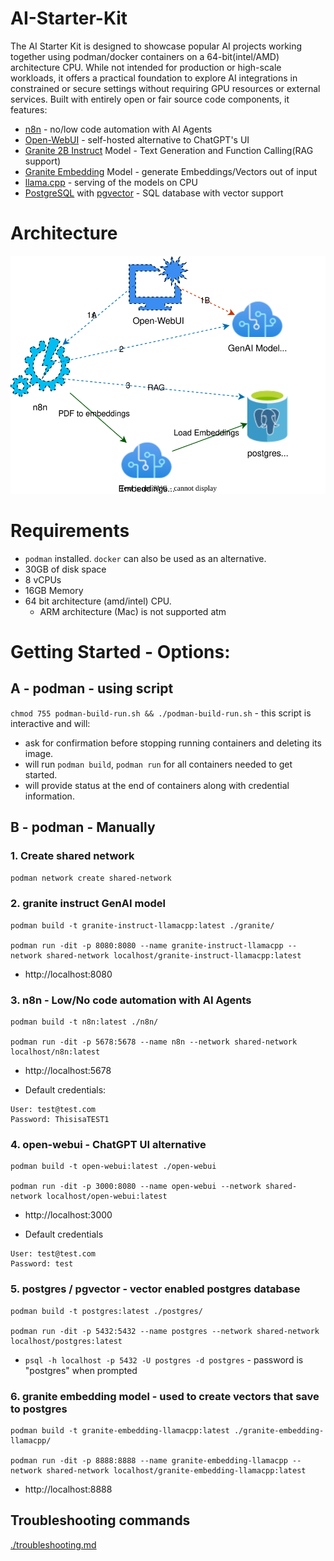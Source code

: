 # AI-Starter-Kit
The AI Starter Kit is designed to showcase popular AI projects working together using podman/docker containers on a 64-bit(intel/AMD) architecture CPU. While not intended for production or high-scale workloads, it offers a practical foundation to explore AI integrations in constrained or secure settings without requiring GPU resources or external services. Built with entirely open or fair source code components, it features:

- [n8n](https://n8n.io/) - no/low code automation with AI Agents
- [Open-WebUI](https://openwebui.com/) - self-hosted alternative to ChatGPT's UI
- [Granite 2B Instruct](https://huggingface.co/ibm-granite/granite-3.3-2b-instruct) Model - Text Generation and Function Calling(RAG support)
- [Granite Embedding](https://huggingface.co/ibm-granite/granite-embedding-125m-english) Model - generate Embeddings/Vectors out of input
- [llama.cpp](https://github.com/ggml-org/llama.cpp) - serving of the models on CPU
- [PostgreSQL](https://www.postgresql.org/) with [pgvector](https://github.com/pgvector/pgvector) - SQL database with vector support

# Architecture
![Architecture](architecture.svg)


# Requirements
 - `podman` installed. `docker` can also be used as an alternative.
- 30GB of disk space
- 8 vCPUs
- 16GB Memory
- 64 bit architecture (amd/intel) CPU.
  - ARM architecture (Mac) is not supported atm

# Getting Started - Options:
## A - podman - using script
`chmod 755 podman-build-run.sh && ./podman-build-run.sh` - this script is interactive and will:
- ask for confirmation before stopping running containers and deleting its image.
- will run `podman build`, `podman run` for all containers needed to get started.
- will provide status at the end of containers along with credential information.


## B - podman - Manually

### 1. Create shared network
`podman network create shared-network`

### 2. granite instruct GenAI model
```
podman build -t granite-instruct-llamacpp:latest ./granite/

podman run -dit -p 8080:8080 --name granite-instruct-llamacpp --network shared-network localhost/granite-instruct-llamacpp:latest
```

- http://localhost:8080

### 3. n8n - Low/No code automation with AI Agents
```
podman build -t n8n:latest ./n8n/

podman run -dit -p 5678:5678 --name n8n --network shared-network localhost/n8n:latest
```

- http://localhost:5678

- Default credentials:
```
User: test@test.com
Password: ThisisaTEST1
```

### 4. open-webui - ChatGPT UI alternative

```
podman build -t open-webui:latest ./open-webui 

podman run -dit -p 3000:8080 --name open-webui --network shared-network localhost/open-webui:latest
```

- http://localhost:3000

- Default credentials
```
User: test@test.com
Password: test
```

### 5. postgres / pgvector - vector enabled postgres database
```
podman build -t postgres:latest ./postgres/

podman run -dit -p 5432:5432 --name postgres --network shared-network localhost/postgres:latest
```

- `psql -h localhost -p 5432 -U postgres -d postgres` - password is "postgres" when prompted



### 6. granite embedding model - used to create vectors that save to postgres
```
podman build -t granite-embedding-llamacpp:latest ./granite-embedding-llamacpp/

podman run -dit -p 8888:8888 --name granite-embedding-llamacpp --network shared-network localhost/granite-embedding-llamacpp:latest
```

- http://localhost:8888



## Troubleshooting commands
[./troubleshooting.md](troubleshooting.md)
